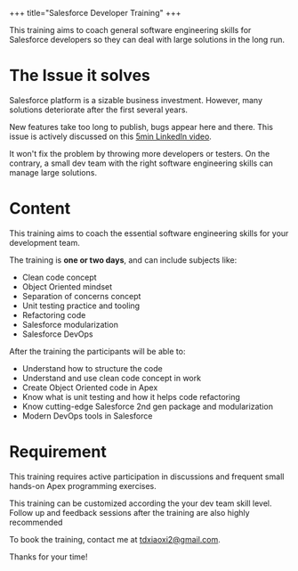 +++
title="Salesforce Developer Training"
+++

This training aims to coach general software engineering skills for Salesforce
developers so they can deal with large solutions in the long run.

# The Issue it solves

Salesforce platform is a sizable business investment. However, many solutions
deteriorate after the first several years. 

New features take too long to publish, bugs appear here and there. This issue is
actively discussed on this [5min LinkedIn
video](https://www.linkedin.com/posts/xixiaofinland_salesforce-salesforcedeveloper-softwareengineer-activity-7086412746170261504-_KLr).

It won't fix the problem by throwing more developers or testers. On the
contrary, a small dev team with the right software engineering skills can manage
large solutions.

# Content

This training aims to coach the essential software engineering skills for your
development team.

The training is **one or two days**, and can include subjects like:

- Clean code concept
- Object Oriented mindset
- Separation of concerns concept
- Unit testing practice and tooling
- Refactoring code
- Salesforce modularization
- Salesforce DevOps

After the training the participants will be able to:

- Understand how to structure the code
- Understand and use clean code concept in work
- Create Object Oriented code in Apex
- Know what is unit testing and how it helps code refactoring
- Know cutting-edge Salesforce 2nd gen package and modularization
- Modern DevOps tools in Salesforce

# Requirement

This training requires active participation in discussions and frequent small
hands-on Apex programming exercises.

This training can be customized according the your dev team skill level. Follow
up and feedback sessions after the training are also highly recommended

To book the training, contact me at tdxiaoxi2@gmail.com.

Thanks for your time!
